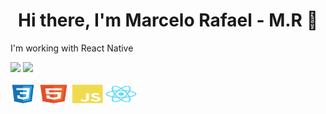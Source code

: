 <h1 align="center"> Hi there, I'm Marcelo Rafael - M.R 👋 </h1>

<p> I'm working with React Native </p>

<div>
   <img height="180em" src="https://github-readme-stats.vercel.app/api?username=marcelorafael&show_icons=true&theme=radical" />
  <img height="180em" src="https://github-readme-stats.vercel.app/api/top-langs/?username=marcelorafael&layout=compact&langs_count=168&theme=dracula" />
</div>


<div style="display: inline-block"></br>
  <img src="https://github.com/marcelorafael/marcelorafael/blob/master/css3-original.svg" alt="HTML5" width="40" height="30" />
  <img src="https://github.com/marcelorafael/marcelorafael/blob/master/html5-original.svg" alt="React Native" width="50" height="30" />
  <img src="https://github.com/marcelorafael/marcelorafael/blob/master/javascript-plain.svg" alt="React Native" width="50" height="30" />
  <img src="https://github.com/marcelorafael/marcelorafael/blob/master/react-original.svg" alt="React Native" width="50" height="30" />
</div>
